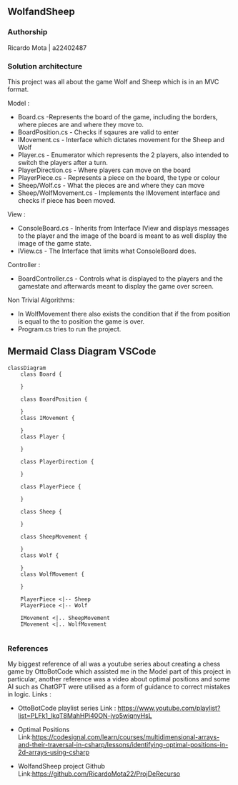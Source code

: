 ## WolfandSheep

### Authorship

Ricardo Mota | a22402487

### Solution architecture

This project was all about the game Wolf and Sheep which is in an MVC format.

Model :
* Board.cs -Represents the board of the game, including the borders,
            where pieces are and where they move to.
* BoardPosition.cs - Checks if sqaures are valid to enter
* IMovement.cs - Interface which dictates movement for the Sheep and Wolf
* Player.cs - Enumerator which represents the 2 players, also intended to switch
the players after a turn.
* PlayerDirection.cs - Where players can move on the board
* PlayerPiece.cs - Represents a piece on the board, the type or colour
* Sheep/Wolf.cs - What the pieces are and where they can move
* Sheep/WolfMovement.cs - Implements the IMovement interface and checks if piece has been moved.

View :
* ConsoleBoard.cs - Inherits from Interface IView and displays messages to the player
  and the image of the board is meant to as well display the image of the game state.
* IView.cs - The Interface that limits what ConsoleBoard does.
  
Controller : 
* BoardController.cs - Controls what is displayed to the players and the gamestate
  and afterwards meant to display the game over screen.

Non Trivial Algorithms:

* In WolfMovement there also exists the condition that if the from position is
  equal to the to position the game is over.
* Program.cs tries to run the project. 
  

## Mermaid Class Diagram VSCode

```mermaid
classDiagram
    class Board {
        
    }

    class BoardPosition {
        
    }
    class IMovement {
        
    }
    class Player {
        
    }

    class PlayerDirection {
        
    }

    class PlayerPiece {
        
    }

    class Sheep {
        
    }

    class SheepMovement {
        
    }
    class Wolf {
        
    }
    class WolfMovement {
        
    }

    PlayerPiece <|-- Sheep
    PlayerPiece <|-- Wolf

    IMovement <|.. SheepMovement
    IMovement <|.. WolfMovement


```


### References

My biggest reference of all was a youtube series about
creating a chess game by OttoBotCode which assisted me in the Model part of this project
in particular, another reference was a video about optimal positions and
some AI such as ChatGPT were utilised as a form of guidance to correct
mistakes in logic.
Links :
* OttoBotCode playlist series Link : https://www.youtube.com/playlist?list=PLFk1_lkqT8MahHPi40ON-jyo5wiqnyHsL

* Optimal Positions Link:https://codesignal.com/learn/courses/multidimensional-arrays-and-their-traversal-in-csharp/lessons/identifying-optimal-positions-in-2d-arrays-using-csharp

* WolfandSheep project Github Link:https://github.com/RicardoMota22/ProjDeRecurso